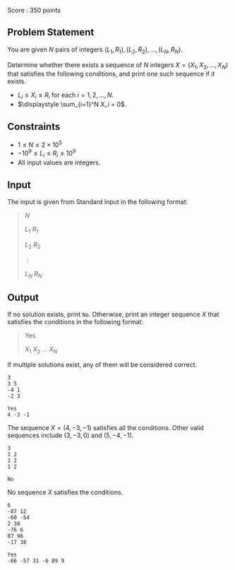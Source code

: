 Score : $350$ points

## Problem Statement

You are given $N$ pairs of integers $(L_1, R_1), (L_2, R_2), \ldots, (L_N, R_N)$.

Determine whether there exists a sequence of $N$ integers $X = (X_1, X_2, \ldots, X_N)$ that satisfies the following conditions, and print one such sequence if it exists.

- $L_i \leq X_i \leq R_i$ for each $i = 1, 2, \ldots, N$.
- $\displaystyle \sum_{i=1}^N X_i = 0$.

## Constraints

- $1 \leq N \leq 2 \times 10^5$
- $-10^9 \leq L_i \leq R_i \leq 10^9$
- All input values are integers.

## Input

The input is given from Standard Input in the following format:

> $N$
> 
> $L_1$ $R_1$
> 
> $L_2$ $R_2$
> 
> $\vdots$
> 
> $L_N$ $R_N$

## Output

If no solution exists, print `No`. Otherwise, print an integer sequence $X$ that satisfies the conditions in the following format:

> Yes
> 
> $X_1$ $X_2$ $\ldots$ $X_N$

If multiple solutions exist, any of them will be considered correct.

```input1
3
3 5
-4 1
-2 3
```

```output1
Yes
4 -3 -1
```

The sequence $X = (4, -3, -1)$ satisfies all the conditions. Other valid sequences include $(3, -3, 0)$ and $(5, -4, -1)$.

```input2
3
1 2
1 2
1 2
```

```output2
No
```

No sequence $X$ satisfies the conditions.

```input3
6
-87 12
-60 -54
2 38
-76 6
87 96
-17 38
```

```output3
Yes
-66 -57 31 -6 89 9
```